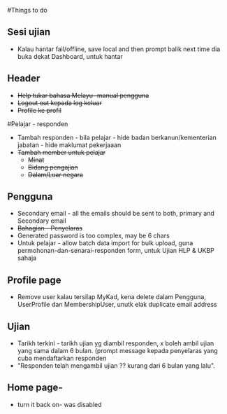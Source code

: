 #Things to do


## Sesi ujian
* Kalau hantar fail/offline, save local and then prompt balik next time dia buka dekat Dashboard, untuk hantar


## Header
* ~~Help tukar bahasa Melayu- manual pengguna~~
* ~~Logout out kepada log keluar~~
* ~~Profile ke profil~~


#Pelajar - responden
* Tambah responden - bila pelajar - hide badan berkanun/kementerian jabatan - hide maklumat pekerjaaan
* ~~Tambah member untuk pelajar~~
  * ~~Minat~~
  * ~~Bidang pengajian~~
  * ~~Dalam/Luar negara~~



## Pengguna
* Secondary email - all the emails should be sent to both, primary and Secondary email
* ~~Bahagian - Penyelaras~~
* Generated password is too complex, may be 6 chars
* Untuk pelajar - allow batch data import for bulk upload, guna permohonan-dan-senarai-responden form, untuk Ujian HLP & UKBP sahaja

## Profile page
* Remove user kalau tersilap MyKad, kena delete dalam Pengguna, UserProfile dan MembershipUser, unutk elak duplicate email address

## Ujian
* Tarikh terkini - tarikh ujian yg diambil responden, x boleh ambil ujian yang sama dalam 6 bulan. (prompt message kepada penyelaras yang cuba mendaftarkan responden
* "Responden telah mengambil ujian ?? kurang dari 6 bulan yang lalu".

## Home page-
* turn it back on- was disabled
